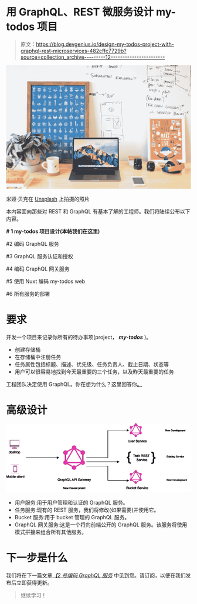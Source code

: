 # 用 GraphQL、REST 微服务设计 my-todos 项目

> 原文：<https://blog.devgenius.io/design-my-todos-project-with-graphql-rest-microservices-482cffc7729b?source=collection_archive---------12----------------------->

![](img/284b4f02a7fe11323b92678a51bf28c4.png)

米娅·贝克在 [Unsplash](https://unsplash.com?utm_source=medium&utm_medium=referral) 上拍摄的照片

本内容面向那些对 REST 和 GraphQL 有基本了解的工程师。我们将陆续公布以下内容。

**# 1 my-todos 项目设计(本帖我们在这里)**

#2 编码 GraphQL 服务

#3 GraphQL 服务认证和授权

#4 编码 GraphQL 网关服务

#5 使用 Nuxt 编码 my-todos web

#6 所有服务的部署

# 要求

开发一个项目来记录你所有的待办事项(project， ***my-todos*** )。

*   创建存储桶
*   在存储桶中注册任务
*   任务属性包括标题、描述、优先级、任务负责人、截止日期、状态等
*   用户可以很容易地找到今天最重要的三个任务，以及昨天最重要的任务

工程团队决定使用 GraphQL。你在想为什么？这里回答你[。](/what-problem-graphql-is-solving-74312c7bdccb)

# 高级设计

![](img/3d3e62cdb1e6207eaf9d28826fe8233a.png)

*   用户服务:用于用户管理和认证的 GraphQL 服务。
*   任务服务:现有的 REST 服务，我们将修改(如果需要)并使用它。
*   Bucket 服务:用于 bucket 管理的 GraphQL 服务。
*   GraphQL 网关服务:这是一个将向前端公开的 GraphQL 服务。该服务将使用模式拼接来组合所有其他服务。

# 下一步是什么

我们将在下一篇文章[*【2 号编码 GraphQL 服务*](https://medium.com/@sofikul.m/coding-graphql-services-eafd9235fdf7) 中见到您。请订阅，以便在我们发布后立即获得更新。

> 继续学习！